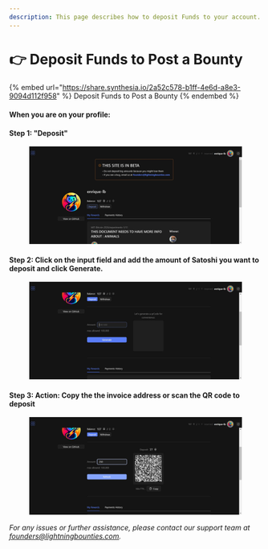 ```yaml
---
description: This page describes how to deposit Funds to your account.
---
```


# 👉 Deposit Funds to Post a Bounty

####

{% embed url="https://share.synthesia.io/2a52c578-b1ff-4e6d-a8e3-9094d112f958" %}
Deposit Funds to Post a Bounty
{% endembed %}

#### When you are on your profile:&#x20;

#### Step 1:  "Deposit"

<figure><img src="../.gitbook/assets/image (1) (1) (1).png" alt=""><figcaption></figcaption></figure>

#### Step 2: Click on the input field and add the amount of Satoshi you want to deposit and click **Generate.**



<figure><img src="../.gitbook/assets/image (1) (1) (1) (1).png" alt=""><figcaption></figcaption></figure>

#### Step 3: **Action: Copy the the invoice address or scan the QR code to deposit**

<figure><img src="../.gitbook/assets/image (2) (1) (1).png" alt=""><figcaption></figcaption></figure>

_For any issues or further assistance, please contact our support team at founders@lightningbounties.com._
